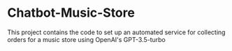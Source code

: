 # Chatbot-Music-Store
This project contains the code to set up an automated service for collecting orders for a music store using OpenAI's GPT-3.5-turbo

